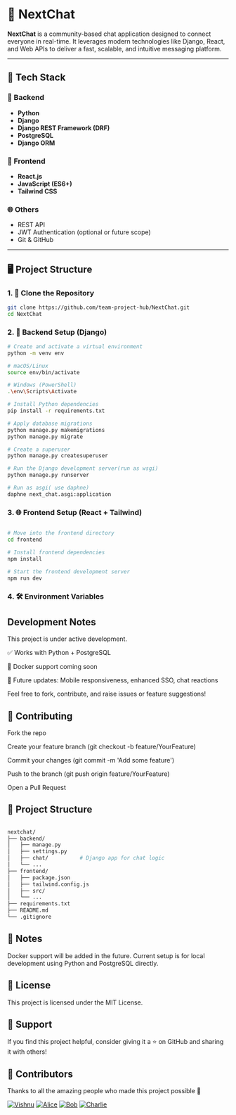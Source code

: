 # 💬 NextChat

**NextChat** is a community-based chat application designed to connect everyone in real-time. It leverages modern technologies like Django, React, and Web APIs to deliver a fast, scalable, and intuitive messaging platform.

---

## 🚀 Tech Stack

### 🔧 Backend
- **Python**
- **Django**
- **Django REST Framework (DRF)**
- **PostgreSQL**
- **Django ORM**

### 🎨 Frontend
- **React.js**
- **JavaScript (ES6+)**
- **Tailwind CSS**

### 🌐 Others
- REST API
- JWT Authentication (optional or future scope)
- Git & GitHub

---

## 🖥️ Project Structure

### 1. 🚀 Clone the Repository

```bash
git clone https://github.com/team-project-hub/NextChat.git
cd NextChat
```

### 2. 🧪 Backend Setup (Django)

```bash
# Create and activate a virtual environment
python -m venv env

# macOS/Linux
source env/bin/activate

# Windows (PowerShell)
.\env\Scripts\Activate

# Install Python dependencies
pip install -r requirements.txt

# Apply database migrations
python manage.py makemigrations
python manage.py migrate

# Create a superuser
python manage.py createsuperuser

# Run the Django development server(run as wsgi)
python manage.py runserver

# Run as asgi( use daphne)
daphne next_chat.asgi:application

```

### 3. 🌐 Frontend Setup (React + Tailwind)

```bash

# Move into the frontend directory
cd frontend

# Install frontend dependencies
npm install

# Start the frontend development server
npm run dev

```

### 4. 🛠️ Environment Variables

##  Development Notes

This project is under active development.

✅ Works with Python + PostgreSQL

🐳 Docker support coming soon

📱 Future updates: Mobile responsiveness, enhanced SSO, chat reactions

Feel free to fork, contribute, and raise issues or feature suggestions!

## 🤝 Contributing

Fork the repo

Create your feature branch (git checkout -b feature/YourFeature)

Commit your changes (git commit -m 'Add some feature')

Push to the branch (git push origin feature/YourFeature)

Open a Pull Request

## 📂 Project Structure

```bash

nextchat/
├── backend/
│   ├── manage.py
│   ├── settings.py
│   ├── chat/          # Django app for chat logic
│   └── ...
├── frontend/
│   ├── package.json
│   ├── tailwind.config.js
│   ├── src/
│   └── ...
├── requirements.txt
├── README.md
└── .gitignore

```

## 📌 Notes
Docker support will be added in the future.
Current setup is for local development using Python and PostgreSQL directly.

## 📄 License
This project is licensed under the MIT License.

## 🙌 Support
If you find this project helpful, consider giving it a ⭐ on GitHub and sharing it with others!

## 👥 Contributors

Thanks to all the amazing people who made this project possible 💬

[![Vishnu](https://avatars.githubusercontent.com/u/132294324?s=96&v=4)](https://github.com/VishnuCheruvakkara)
[![Alice]()](https://github.com/alice-username)
[![Bob]()](https://github.com/bob-username)
[![Charlie]()](https://github.com/charlie-username)






